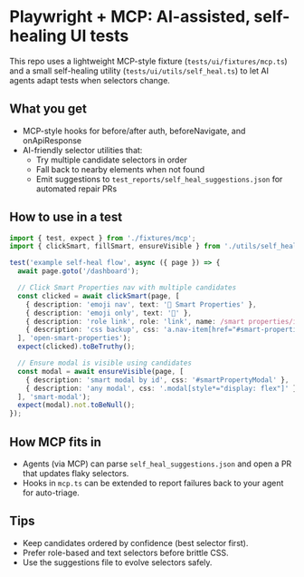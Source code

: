 # Playwright + MCP: AI-assisted, self-healing UI tests

This repo uses a lightweight MCP-style fixture (`tests/ui/fixtures/mcp.ts`) and a small self-healing utility (`tests/ui/utils/self_heal.ts`) to let AI agents adapt tests when selectors change.

## What you get
- MCP-style hooks for before/after auth, beforeNavigate, and onApiResponse
- AI-friendly selector utilities that:
  - Try multiple candidate selectors in order
  - Fall back to nearby elements when not found
  - Emit suggestions to `test_reports/self_heal_suggestions.json` for automated repair PRs

## How to use in a test
```ts
import { test, expect } from './fixtures/mcp';
import { clickSmart, fillSmart, ensureVisible } from './utils/self_heal';

test('example self-heal flow', async ({ page }) => {
  await page.goto('/dashboard');

  // Click Smart Properties nav with multiple candidates
  const clicked = await clickSmart(page, [
    { description: 'emoji nav', text: '🤖 Smart Properties' },
    { description: 'emoji only', text: '🤖' },
    { description: 'role link', role: 'link', name: /smart properties/i },
    { description: 'css backup', css: 'a.nav-item[href="#smart-properties"]' },
  ], 'open-smart-properties');
  expect(clicked).toBeTruthy();

  // Ensure modal is visible using candidates
  const modal = await ensureVisible(page, [
    { description: 'smart modal by id', css: '#smartPropertyModal' },
    { description: 'any modal', css: '.modal[style*="display: flex"]' },
  ], 'smart-modal');
  expect(modal).not.toBeNull();
});
```

## How MCP fits in
- Agents (via MCP) can parse `self_heal_suggestions.json` and open a PR that updates flaky selectors.
- Hooks in `mcp.ts` can be extended to report failures back to your agent for auto-triage.

## Tips
- Keep candidates ordered by confidence (best selector first).
- Prefer role-based and text selectors before brittle CSS.
- Use the suggestions file to evolve selectors safely.
